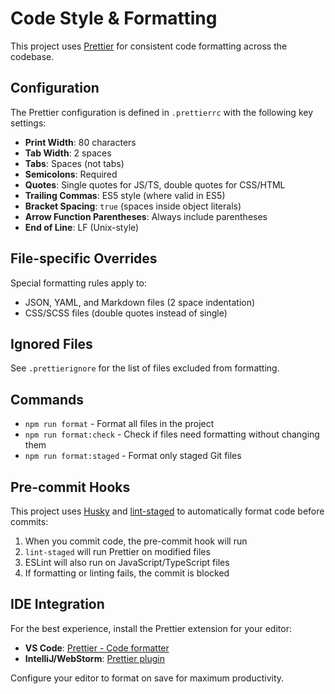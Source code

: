 # Code Style & Formatting

This project uses [Prettier](https://prettier.io/) for consistent code formatting across the codebase.

## Configuration

The Prettier configuration is defined in `.prettierrc` with the following key settings:

- **Print Width**: 80 characters
- **Tab Width**: 2 spaces
- **Tabs**: Spaces (not tabs)
- **Semicolons**: Required
- **Quotes**: Single quotes for JS/TS, double quotes for CSS/HTML
- **Trailing Commas**: ES5 style (where valid in ES5)
- **Bracket Spacing**: `true` (spaces inside object literals)
- **Arrow Function Parentheses**: Always include parentheses
- **End of Line**: LF (Unix-style)

## File-specific Overrides

Special formatting rules apply to:
- JSON, YAML, and Markdown files (2 space indentation)
- CSS/SCSS files (double quotes instead of single)

## Ignored Files

See `.prettierignore` for the list of files excluded from formatting.

## Commands

- `npm run format` - Format all files in the project
- `npm run format:check` - Check if files need formatting without changing them
- `npm run format:staged` - Format only staged Git files

## Pre-commit Hooks

This project uses [Husky](https://github.com/typicode/husky) and [lint-staged](https://github.com/okonet/lint-staged) to automatically format code before commits:

1. When you commit code, the pre-commit hook will run
2. `lint-staged` will run Prettier on modified files
3. ESLint will also run on JavaScript/TypeScript files
4. If formatting or linting fails, the commit is blocked

## IDE Integration

For the best experience, install the Prettier extension for your editor:

- **VS Code**: [Prettier - Code formatter](https://marketplace.visualstudio.com/items?itemName=esbenp.prettier-vscode)
- **IntelliJ/WebStorm**: [Prettier plugin](https://plugins.jetbrains.com/plugin/10456-prettier)

Configure your editor to format on save for maximum productivity.